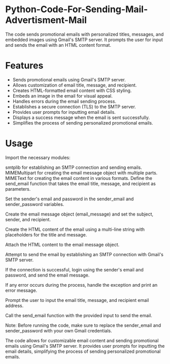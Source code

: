 # Python-Code-For-Sending-Mail-Advertisment-Mail
The code sends promotional emails with personalized titles, messages, and embedded images using Gmail's SMTP server. It prompts the user for input and sends the email with an HTML content format.
# Features
- Sends promotional emails using Gmail's SMTP server.
- Allows customization of email title, message, and recipient.
- Creates HTML-formatted email content with CSS styling.
- Embeds an image in the email for visual appeal.
- Handles errors during the email sending process.
- Establishes a secure connection (TLS) to the SMTP server.
- Provides user prompts for inputting email details.
- Displays a success message when the email is sent successfully.
- Simplifies the process of sending personalized promotional emails.
# Usage
Import the necessary modules:

smtplib for establishing an SMTP connection and sending emails.
MIMEMultipart for creating the email message object with multiple parts.
MIMEText for creating the email content in various formats.
Define the send_email function that takes the email title, message, and recipient as parameters.

Set the sender's email and password in the sender_email and sender_password variables.

Create the email message object (email_message) and set the subject, sender, and recipient.

Create the HTML content of the email using a multi-line string with placeholders for the title and message.

Attach the HTML content to the email message object.

Attempt to send the email by establishing an SMTP connection with Gmail's SMTP server.

If the connection is successful, login using the sender's email and password, and send the email message.

If any error occurs during the process, handle the exception and print an error message.

Prompt the user to input the email title, message, and recipient email address.

Call the send_email function with the provided input to send the email.

Note: Before running the code, make sure to replace the sender_email and sender_password with your own Gmail credentials.

The code allows for customizable email content and sending promotional emails using Gmail's SMTP server. It provides user prompts for inputting the email details, simplifying the process of sending personalized promotional emails.
